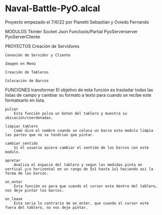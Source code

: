 # Naval-Battle-PyO.alcal
Proyecto empezado el 7/6/22 por Pianetti Sebastian y Oviedo Fernando


MODULOS
	Tkinter
	Socket
	Json
	Functools/Partial
	PyoServerserver
	PyoServerCliente


PROYECTOS
	Creación de Servidores
	
	Conexión de Servidor y Cliente

	Imagen en Menú

	Creación de Tableros
	
	Colocación de Barcos


FUNCIONES
	transformar
		El objetivo de esta función es trasladar todas las listas de campo y cambiar su formato a texto para cuando se recibe este formatearlo en lista.

	pulsar
		Esta función pulsa un boton del tablero y muestra su ubicación/coordenadas.
	
	limpiar_tablero
		Como dice el nombre cuando se coloca un barco este modulo limpia las partes que no se tendrian que pintar.

	cambiar_sentido
		Si el usuario quiere cambiar el sentido de los barcos con este modulo.

	apretar
		Analiza el espacio del tablero y segun las medidas pinta en vertical y/o horizontal en un rango de 5x1 hasta 1x1 haciendo asi la forma de los barcos.	

	on_enter
		Esta funciòn es para que cuando el cursor este dentro del tablero, nos deje pintar los barcos.

	on_leave
		Esta seria lo contrario de on_enter, que cuando el cursor este fuera del tablero, no nos deje pintar.
